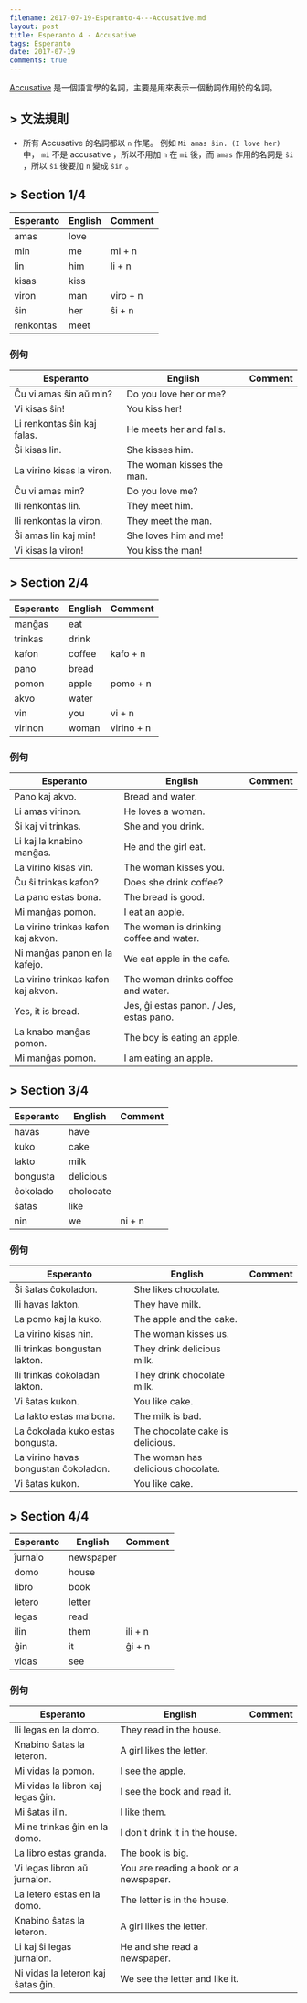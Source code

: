 ```yaml
---
filename: 2017-07-19-Esperanto-4---Accusative.md
layout: post
title: Esperanto 4 - Accusative
tags: Esperanto
date: 2017-07-19
comments: true
---
```

<!--
{{ site.baseurl }}/Esperanto-4-Accusative/
{{ site.baseurl }}/Esperanto-4-Accusative/#-文法規則
{{ site.baseurl }}/Esperanto-4-Accusative/#-section-14
{{ site.baseurl }}/Esperanto-4-Accusative/#-section-24
{{ site.baseurl }}/Esperanto-4-Accusative/#-section-34
{{ site.baseurl }}/Esperanto-4-Accusative/#-section-44
-->
[Accusative](https://zh.wikipedia.org/wiki/宾格) 是一個語言學的名詞，主要是用來表示一個動詞作用於的名詞。

## > 文法規則
* 所有 Accusative 的名詞都以 `n` 作尾。 例如 `Mi amas ŝin. (I love her)` 中， `mi` 不是 accusative ，所以不用加 `n` 在 `mi` 後，而 `amas` 作用的名詞是 `ŝi` ，所以 `ŝi` 後要加 `n` 變成 `ŝin` 。
<!-- en 後面不用加 `n` 。-->

## > Section 1/4

|Esperanto|English|Comment|
|---|---|---|
|amas|love||
|min|me|mi + n|
|lin|him|li + n|
|kisas|kiss||
|viron|man|viro + n|
|ŝin|her|ŝi + n|
|renkontas|meet||

### 例句

|Esperanto|English|Comment|
|---|---|---|
|Ĉu vi amas ŝin aŭ min?|Do you love her or me?||
|Vi kisas ŝin!|You kiss her!||
|Li renkontas ŝin kaj falas.|He meets her and falls.||
|Ŝi kisas lin.|She kisses him.||
|La virino kisas la viron.|The woman kisses the man.||
|Ĉu vi amas min?|Do you love me?||
|Ili renkontas lin.|They meet him.||
|Ili renkontas la viron.|They meet the man.||
|Ŝi amas lin kaj min!|She loves him and me!||
|Vi kisas la viron!|You kiss the man!||

## > Section 2/4

|Esperanto|English|Comment|
|---|---|---|
|manĝas|eat||
|trinkas|drink||
|kafon|coffee|kafo + n|
|pano|bread||
|pomon|apple|pomo + n|
|akvo|water||
|vin|you|vi + n|
|virinon|woman|virino + n|

### 例句

|Esperanto|English|Comment|
|---|---|---|
|Pano kaj akvo.|Bread and water.||
|Li amas virinon.|He loves a woman.||
|Ŝi kaj vi trinkas.|She and you drink.||
|Li kaj la knabino manĝas.|He and the girl eat.||
|La virino kisas vin.|The woman kisses you.||
|Ĉu ŝi trinkas kafon?|Does she drink coffee?||
|La pano estas bona.|The bread is good.||
|Mi manĝas pomon.|I eat an apple.||
|La virino trinkas kafon kaj akvon.|The woman is drinking coffee and water.||
|Ni manĝas panon en la kafejo.|We eat apple in the cafe.||
|La virino trinkas kafon kaj akvon.|The woman drinks coffee and water.||
|Yes, it is bread.|Jes, ĝi estas panon. / Jes, estas pano.||
|La knabo manĝas pomon.|The boy is eating an apple.||
|Mi manĝas pomon.|I am eating an apple.||

## > Section 3/4

|Esperanto|English|Comment|
|---|---|---|
|havas|have||
|kuko|cake||
|lakto|milk||
|bongusta|delicious||
|ĉokolado|cholocate||
|ŝatas|like||
|nin|we|ni + n|

### 例句

|Esperanto|English|Comment|
|---|---|---|
|Ŝi ŝatas ĉokoladon.|She likes chocolate.||
|Ili havas lakton.|They have milk.||
|La pomo kaj la kuko.|The apple and the cake.||
|La virino kisas nin.|The woman kisses us.||
|Ili trinkas bongustan lakton.|They drink delicious milk.||
|Ili trinkas ĉokoladan lakton.|They drink chocolate milk.||
|Vi ŝatas kukon.|You like cake.||
|La lakto estas malbona.|The milk is bad.||
|La ĉokolada kuko estas bongusta.|The chocolate cake is delicious.||
|La virino havas bongustan ĉokoladon.|The woman has delicious chocolate.||
|Vi ŝatas kukon.|You like cake.||

## > Section 4/4

|Esperanto|English|Comment|
|---|---|---|
|ĵurnalo|newspaper||
|domo|house||
|libro|book||
|letero|letter||
|legas|read||
|ilin|them|ili + n|
|ĝin|it|ĝi + n|
|vidas|see||


### 例句

|Esperanto|English|Comment|
|---|---|---|
|Ili legas en la domo.|They read in the house.||
|Knabino ŝatas la leteron.|A girl likes the letter.||
|Mi vidas la pomon.|I see the apple.||
|Mi vidas la libron kaj legas ĝin.|I see the book and read it.||
|Mi ŝatas ilin.|I like them.||
|Mi ne trinkas ĝin en la domo.|I don't drink it in the house.||
|La libro estas granda.|The book is big.||
|Vi legas libron aŭ ĵurnalon.|You are reading a book or a newspaper.||
|La letero estas en la domo.|The letter is in the house.||
|Knabino ŝatas la leteron.|A girl likes the letter.||
|Li kaj ŝi legas ĵurnalon.|He and she read a newspaper.||
|Ni vidas la leteron kaj ŝatas ĝin.|We see the letter and like it.||

